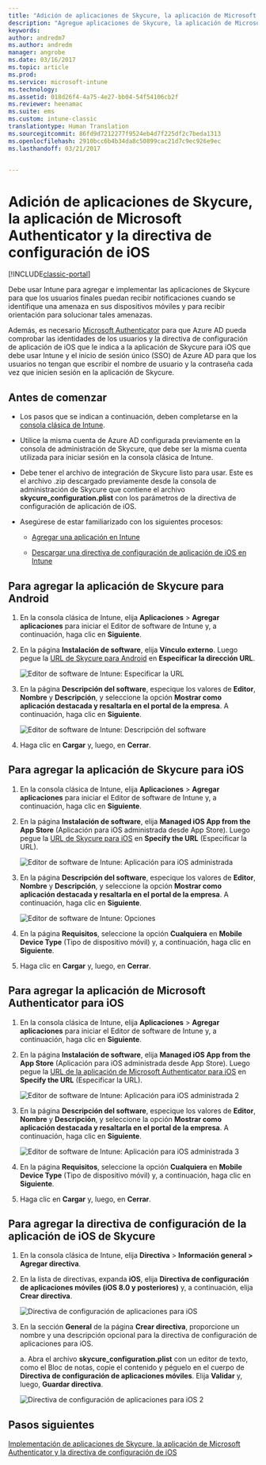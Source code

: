 ```yaml
---
title: "Adición de aplicaciones de Skycure, la aplicación de Microsoft Authenticator y la directiva de configuración de iOS | Microsoft Docs"
description: "Agregue aplicaciones de Skycure, la aplicación de Microsoft Authenticator y la directiva de configuración de iOS en la consola clásica de Intune."
keywords: 
author: andredm7
ms.author: andredm
manager: angrobe
ms.date: 03/16/2017
ms.topic: article
ms.prod: 
ms.service: microsoft-intune
ms.technology: 
ms.assetid: 018d26f4-4a75-4e27-bb04-54f54106cb2f
ms.reviewer: heenamac
ms.suite: ems
ms.custom: intune-classic
translationtype: Human Translation
ms.sourcegitcommit: 86fd9d7212277f9524eb4d7f225df2c7beda1313
ms.openlocfilehash: 2910bcc6b4b34da8c50899cac21d7c9ec926e9ec
ms.lasthandoff: 03/21/2017


---
```


# <a name="add-skycure-apps-microsoft-authenticator-app-and-ios-configuration-policy"></a>Adición de aplicaciones de Skycure, la aplicación de Microsoft Authenticator y la directiva de configuración de iOS

[!INCLUDE[classic-portal](../includes/classic-portal.md)]

Debe usar Intune para agregar e implementar las aplicaciones de Skycure para que los usuarios finales puedan recibir notificaciones cuando se identifique una amenaza en sus dispositivos móviles y para recibir orientación para solucionar tales amenazas.

Además, es necesario [Microsoft Authenticator](https://docs.microsoft.com/azure/multi-factor-authentication/end-user/microsoft-authenticator-app-how-to) para que Azure AD pueda comprobar las identidades de los usuarios y la directiva de configuración de aplicación de iOS que le indica a la aplicación de Skycure para iOS que debe usar Intune y el inicio de sesión único (SSO) de Azure AD para que los usuarios no tengan que escribir el nombre de usuario y la contraseña cada vez que inicien sesión en la aplicación de Skycure.

## <a name="before-you-begin"></a>Antes de comenzar

-   Los pasos que se indican a continuación, deben completarse en la [consola clásica de Intune](https://manage.microsoft.com/).

-   Utilice la misma cuenta de Azure AD configurada previamente en la consola de administración de Skycure, que debe ser la misma cuenta utilizada para iniciar sesión en la consola clásica de Intune.

-   Debe tener el archivo de integración de Skycure listo para usar. Este es el archivo .zip descargado previamente desde la consola de administración de Skycure que contiene el archivo **skycure\_configuration.plist** con los parámetros de la directiva de configuración de aplicación de iOS.

-   Asegúrese de estar familiarizado con los siguientes procesos:

    -   [Agregar una aplicación en Intune](https://docs.microsoft.com/intune/deploy-use/add-apps)

    -   [Descargar una directiva de configuración de aplicación de iOS en Intune](https://docs.microsoft.com/intune/deploy-use/configure-ios-apps-with-mobile-app-configuration-policies-in-microsoft-intune)

## <a name="to-add-the-skycure-app-for-android"></a>Para agregar la aplicación de Skycure para Android

1.  En la consola clásica de Intune, elija **Aplicaciones** &gt; **Agregar aplicaciones** para iniciar el Editor de software de Intune y, a continuación, haga clic en **Siguiente**.

2.  En la página **Instalación de software**, elija **Vínculo externo**. Luego pegue la [URL de Skycure para Android](https://play.google.com/store/apps/details?id=com.skycure.skycure) en **Especificar la dirección URL**.

    ![Editor de software de Intune: Especificar la URL](../media/mtp/skycure-add-apps-1.png)

3.  En la página **Descripción del software**, especique los valores de **Editor**, **Nombre** y **Descripción**, y seleccione la opción **Mostrar como aplicación destacada y resaltarla en el portal de la empresa**. A continuación, haga clic en **Siguiente**.

    ![Editor de software de Intune: Descripción del software](../media/mtp/skycure-add-apps-2.png)

4.  Haga clic en **Cargar** y, luego, en **Cerrar**.

## <a name="to-add-the-skycure-app-for-ios"></a>Para agregar la aplicación de Skycure para iOS

1.  En la consola clásica de Intune, elija **Aplicaciones** &gt; **Agregar aplicaciones** para iniciar el Editor de software de Intune y, a continuación, haga clic en **Siguiente**.

2.  En la página **Instalación de software**, elija **Managed iOS App from the App Store** (Aplicación para iOS administrada desde App Store). Luego pegue la [URL de Skycure para iOS](https://itunes.apple.com/us/app/skycure/id695620821?mt=8) en **Specify the URL** (Especificar la URL).

    ![Editor de software de Intune: Aplicación para iOS administrada](../media/mtp/skycure-add-apps-3.png)

3.  En la página **Descripción del software**, especique los valores de **Editor**, **Nombre** y **Descripción**, y seleccione la opción **Mostrar como aplicación destacada y resaltarla en el portal de la empresa**. A continuación, haga clic en **Siguiente**.

    ![Editor de software de Intune: Opciones](../media/mtp/skycure-add-apps-4.png)

4.  En la página **Requisitos**, seleccione la opción **Cualquiera** en **Mobile Device Type** (Tipo de dispositivo móvil) y, a continuación, haga clic en **Siguiente**.

5.  Haga clic en **Cargar** y, luego, en **Cerrar**.

## <a name="to-add-the-microsoft-authenticator-app-for-ios"></a>Para agregar la aplicación de Microsoft Authenticator para iOS

1.  En la consola clásica de Intune, elija **Aplicaciones** &gt; **Agregar aplicaciones** para iniciar el Editor de software de Intune y, a continuación, haga clic en **Siguiente**.

2.  En la página **Instalación de software**, elija **Managed iOS App from the App Store** (Aplicación para iOS administrada desde App Store). Luego pegue la [URL de la aplicación de Microsoft Authenticator para iOS](https://itunes.apple.com/us/app/microsoft-authenticator/id983156458?mt=8) en **Specify the URL** (Especificar la URL).

    ![Editor de software de Intune: Aplicación para iOS administrada 2](../media/mtp/skycure-add-apps-5.png)

3.  En la página **Descripción del software**, especique los valores de **Editor**, **Nombre** y **Descripción**, y seleccione la opción **Mostrar como aplicación destacada y resaltarla en el portal de la empresa**. A continuación, haga clic en **Siguiente**.

    ![Editor de software de Intune: Aplicación para iOS administrada 3](../media/mtp/skycure-add-apps-6.png)

4.  En la página **Requisitos**, seleccione la opción **Cualquiera** en **Mobile Device Type** (Tipo de dispositivo móvil) y, a continuación, haga clic en **Siguiente**.

5.  Haga clic en **Cargar** y, luego, en **Cerrar**.

## <a name="to-add-the-skycure-ios-app-configuration-policy"></a>Para agregar la directiva de configuración de la aplicación de iOS de Skycure

1.  En la consola clásica de Intune, elija **Directiva** &gt; **Información general &gt; Agregar directiva**.

2.  En la lista de directivas, expanda **iOS**, elija **Directiva de configuración de aplicaciones móviles (iOS 8.0 y posteriores)** y, a continuación, elija **Crear directiva**.

    ![Directiva de configuración de aplicaciones para iOS](../media/mtp/skycure-add-apps-7.png)

3.  En la sección **General** de la página **Crear directiva**, proporcione un nombre y una descripción opcional para la directiva de configuración de aplicaciones para iOS.

    a.  Abra el archivo **skycure\_configuration.plist** con un editor de texto, como el Bloc de notas, copie el contenido y péguelo en el cuerpo de **Directiva de configuración de aplicaciones móviles**. Elija **Validar** y, luego, **Guardar directiva**.

       ![Directiva de configuración de aplicaciones para iOS 2](../media/mtp/skycure-add-apps-8.png)

## <a name="next-steps"></a>Pasos siguientes

[Implementación de aplicaciones de Skycure, la aplicación de Microsoft Authenticator y la directiva de configuración de iOS](https://docs.microsoft.com/intune/deploy-use/deploy-skycure-apps-microsoft-authenticator-app-and-ios-app-configuration-policy)

